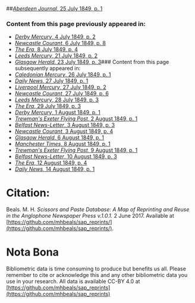 ##[*Aberdeen Journal*, 25 July 1849, p. 1](https://mhbeals.github.io/sap_html/Aberdeen-Journal/Aberdeen-Journal-25-July-1849-p-1)

### Content from this page previously appeared in:
+ [*Derby Mercury*, 4 July 1849, p. 2](https://mhbeals.github.io/sap_html/Derby-Mercury/Derby-Mercury-4-July-1849-p-2)
+ [*Newcastle Courant*, 6 July 1849, p. 8](https://mhbeals.github.io/sap_html/Newcastle-Courant/Newcastle-Courant-6-July-1849-p-8)
+ [*The Era*, 8 July 1849, p. 4](https://mhbeals.github.io/sap_html/The-Era/The-Era-8-July-1849-p-4)
+ [*Leeds Mercury*, 21 July 1849, p. 2](https://mhbeals.github.io/sap_html/Leeds-Mercury/Leeds-Mercury-21-July-1849-p-2)
+ [*Glasgow Herald*, 23 July 1849, p. 3](https://mhbeals.github.io/sap_html/Glasgow-Herald/Glasgow-Herald-23-July-1849-p-3)### Content from this page subsequently appeared in:
+ [*Caledonian Mercury*, 26 July 1849, p. 1](https://mhbeals.github.io/sap_html/Caledonian-Mercury/Caledonian-Mercury-26-July-1849-p-1)
+ [*Daily News*, 27 July 1849, p. 1](https://mhbeals.github.io/sap_html/Daily-News/Daily-News-27-July-1849-p-1)
+ [*Liverpool Mercury*, 27 July 1849, p. 2](https://mhbeals.github.io/sap_html/Liverpool-Mercury/Liverpool-Mercury-27-July-1849-p-2)
+ [*Newcastle Courant*, 27 July 1849, p. 6](https://mhbeals.github.io/sap_html/Newcastle-Courant/Newcastle-Courant-27-July-1849-p-6)
+ [*Leeds Mercury*, 28 July 1849, p. 3](https://mhbeals.github.io/sap_html/Leeds-Mercury/Leeds-Mercury-28-July-1849-p-3)
+ [*The Era*, 29 July 1849, p. 3](https://mhbeals.github.io/sap_html/The-Era/The-Era-29-July-1849-p-3)
+ [*Derby Mercury*, 1 August 1849, p. 1](https://mhbeals.github.io/sap_html/Derby-Mercury/Derby-Mercury-1-August-1849-p-1)
+ [*Trewman's Exeter Flying Post*, 2 August 1849, p. 1](https://mhbeals.github.io/sap_html/Trewman's-Exeter-Flying-Post/Trewman's-Exeter-Flying-Post-2-August-1849-p-1)
+ [*Belfast News-Letter*, 3 August 1849, p. 3](https://mhbeals.github.io/sap_html/Belfast-News-Letter/Belfast-News-Letter-3-August-1849-p-3)
+ [*Newcastle Courant*, 3 August 1849, p. 4](https://mhbeals.github.io/sap_html/Newcastle-Courant/Newcastle-Courant-3-August-1849-p-4)
+ [*Glasgow Herald*, 6 August 1849, p. 1](https://mhbeals.github.io/sap_html/Glasgow-Herald/Glasgow-Herald-6-August-1849-p-1)
+ [*Manchester Times*, 8 August 1849, p. 1](https://mhbeals.github.io/sap_html/Manchester-Times/Manchester-Times-8-August-1849-p-1)
+ [*Trewman's Exeter Flying Post*, 9 August 1849, p. 1](https://mhbeals.github.io/sap_html/Trewman's-Exeter-Flying-Post/Trewman's-Exeter-Flying-Post-9-August-1849-p-1)
+ [*Belfast News-Letter*, 10 August 1849, p. 3](https://mhbeals.github.io/sap_html/Belfast-News-Letter/Belfast-News-Letter-10-August-1849-p-3)
+ [*The Era*, 12 August 1849, p. 4](https://mhbeals.github.io/sap_html/The-Era/The-Era-12-August-1849-p-4)
+ [*Daily News*, 14 August 1849, p. 1](https://mhbeals.github.io/sap_html/Daily-News/Daily-News-14-August-1849-p-1)
                    
# Citation: 

Beals. M. H. *Scissors and Paste Database: A Map of Reprinting and Reuse in the Anglophone Newspaper Press v.1.0.1.* 2 June 2017. Available at [https://github.com/mhbeals/sap_reprints/](https://github.com/mhbeals/sap_reprints/). 
                    
# Nota Bona

Bibliometric data is time consuming to produce but benefits us all. Please remember to cite or acknowledge this and any other bibliometric data you use in your research. All data is available CC-BY 4.0 at [https://github.com/mhbeals/sap_reprints](https://github.com/mhbeals/sap_reprints)